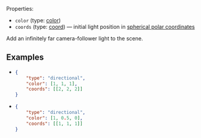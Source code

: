 Properties:
- `color` (type: [color](/mathics-threejs-backend/types/color))
- `coords` (type: [coord](/mathics-threejs-backend/types/coord)) — initial light position in [spherical polar coordinates](https://en.wikipedia.org/wiki/Spherical_coordinate_system)

Add an infinitely far camera-follower light to the scene.

## Examples
- ```json
  {
      "type": "directional",
      "color": [1, 1, 1],
      "coords": [[2, 2, 2]]
  }
  ```
  <div class='center' id='graphics-container-1'></div>
  <script>
      drawGraphics3d(
          document.getElementById('graphics-container-1'),
          {
              elements: [
                  {
                      type: 'sphere',
                      color: [1, 1, 1],
                      radius: 1,
                      coords: [[[0, 0, 0]]]
                  }
              ],
              lighting: [
                  {
                      type: 'directional',
                      color: [1, 1, 1],
                      coords: [[2, 2, 2]]
                  }
              ],
              viewpoint: [1.3, -2.4, 2]
          }
      );
  </script>
- ```json
  {
      "type": "directional",
      "color": [1, 0.5, 0],
      "coords": [[1, 1, 1]]
  }
  ```
  <div class='center' id='graphics-container-2'></div>
  <script>
      drawGraphics3d(
          document.getElementById('graphics-container-2'),
          {
              elements: [
                  {
                      type: 'sphere',
                      color: [1, 1, 1],
                      radius: 1,
                      coords: [[[0, 0, 0]]]
                  },
                  {
                      type: 'cuboid',
                      color: [1, 1, 1],
                      coords: [[[1, 2, -1]], [[2, 3, 1]]],
                      edgeForm: { showEdges: false }
                  },
                  {
                      type: 'uniformPolyhedron',
                      subType: 'dodecahedron',
                      color: [1, 1, 1],
                      coords: [[[3, -1, 0]]]
                  }
              ],
              lighting: [
                  {
                      type: 'directional',
                      color: [1, 0.5, 0],
                      coords: [[1, 1, 1]]
                  }
              ],
              viewpoint: [2, -4, 4]
          }
      );
  </script>
